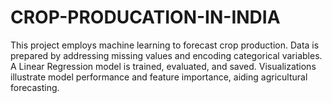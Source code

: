 # CROP-PRODUCATION-IN-INDIA
  This project employs machine learning to forecast crop production. Data is prepared by addressing missing values and encoding categorical variables. A Linear Regression model is trained, evaluated, and saved. Visualizations illustrate model performance and feature importance, aiding agricultural forecasting.
